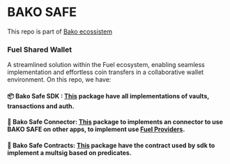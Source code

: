 # BAKO SAFE

This repo is part of [Bako ecossistem](https://www.bako.global/)

### Fuel Shared Wallet

A streamlined solution within the Fuel ecosystem, enabling seamless implementation and effortless coin transfers in a collaborative wallet environment.
On this repo, we have:

#### 📦 Bako Safe SDK : [This](https://github.com/infinitybase/bako-safe/blob/master/packages/sdk/README.md) package have all implementations of vaults, transactions and auth.

#### 🔗 Bako Safe Connector: [This](https://github.com/infinitybase/bako-safe/blob/master/packages/connector/README.md) package to implements an connector to use BAKO SAFE on other apps, to implement use [Fuel Providers](https://wallet.fuel.network/docs/dev/connectors).

#### 📑 Bako Safe Contracts: [This](https://github.com/infinitybase/bako-safe/blob/master/packages/sway/README.md) package have the contract used by sdk to implement a multsig based on predicates.
